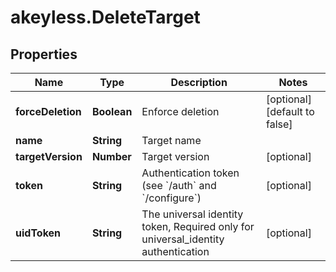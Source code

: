 # akeyless.DeleteTarget

## Properties

Name | Type | Description | Notes
------------ | ------------- | ------------- | -------------
**forceDeletion** | **Boolean** | Enforce deletion | [optional] [default to false]
**name** | **String** | Target name | 
**targetVersion** | **Number** | Target version | [optional] 
**token** | **String** | Authentication token (see &#x60;/auth&#x60; and &#x60;/configure&#x60;) | [optional] 
**uidToken** | **String** | The universal identity token, Required only for universal_identity authentication | [optional] 


